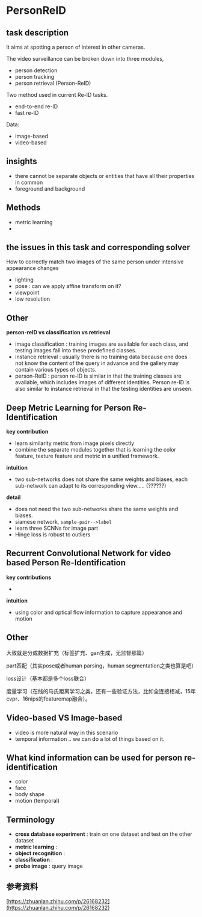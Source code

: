 # PersonReID

## task description

It aims at spotting a person of interest in other cameras.

The video surveillance can be broken down into three modules,

* person detection
* person tracking
* person retrieval (Person-ReID)

Two  method used in current Re-ID tasks.

* end-to-end re-ID
* fast re-ID

Data:

* image-based
* video-based



## insights

* there cannot be separate objects or entities that have all their properties in common
* foreground and background



## Methods

* metric learning
* ​

## the issues in this task and corresponding solver

How to correctly match two images of the same person under intensive appearance changes

* lighting
* pose : can we apply affine transform on it?
* viewpoint
* low resolution





## Other

**person-reID vs classification vs retrieval**

* image classification :  training images are available for each class, and testing images
  fall into these predefined classes.
* instance retrieval : usually there is no training data because one does not know the content of the query in advance and the gallery may contain various types of objects.
* person-ReID : person re-ID is similar in that the training classes are available, which includes images of different identities. Person re-ID is also similar to instance retrieval in that the testing identities are unseen.



## Deep Metric Learning for Person Re-Identification

**key contribution**

* learn similarity metric from image pixels directly
* combine the separate modules together that is learning the color feature, texture feature and metric in a unified framework.



**intuition**

* two sub-networks does not share the same weights and biases, each sub-network can adapt to its corresponding view..... (??????)



**detail**

* does not need the two sub-networks share the same weights and biases.
* siamese network,  `sample-pair-->label`
* learn three SCNNs for image part
* Hinge loss is robust to outliers




## Recurrent Convolutional Network for video based Person Re-Identification

**key contributions**

* ​

**intuition**

* using color and optical flow information to capture appearance and motion



## Other

大致就是分成数据扩充（标签扩充、gan生成，无监督那篇）

part匹配（其实pose或者human parsing，human segmentation之类也算是吧）

loss设计（基本都是多个loss联合）

度量学习（在线的马氏距离学习之类，还有一些验证方法，比如全连接相减，15年cvpr、16nips的featuremap融合）。





## Video-based VS Image-based

* video is more natural way in this scenario
* temporal information .. we can do a lot of things based on it.



## What kind information can be used for person re-identification

* color
* face
* body shape
* motion (temporal)






## Terminology

* **cross database experiment** : train on one dataset and test on the other dataset
* **metric learning** : 
* **object recognition** : 
* **classification** : 
* **probe image** : query image



## 参考资料

[https://zhuanlan.zhihu.com/p/26168232](https://zhuanlan.zhihu.com/p/26168232)

